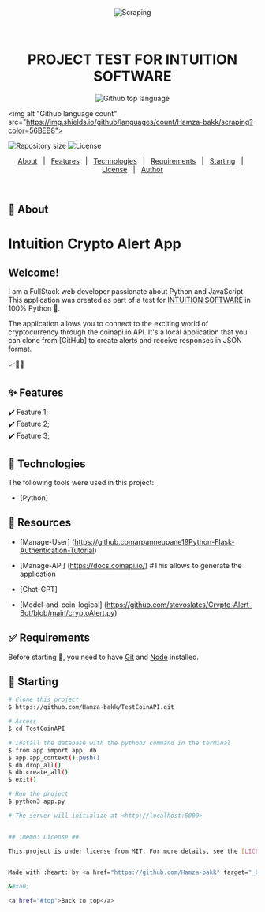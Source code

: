 <div align="center" id="top"> 
  <img src="./.github/app.gif" alt="Scraping" />

  &#xa0;

  <!-- <a href="https://scraping.netlify.app">Demo</a> -->
</div>

<h1 align="center">PROJECT TEST FOR INTUITION SOFTWARE</h1>

<p align="center">
  <img alt="Github top language" src="https://img.shields.io/github/languages/top/Hamza-bakk/scraping?color=56BEB8">

  <img alt "Github language count" src="https://img.shields.io/github/languages/count/Hamza-bakk/scraping?color=56BEB8">

  <img alt="Repository size" src="https://img.shields.io/github/repo-size/Hamza-bakk/scraping?color=56BEB8">

  <img alt="License" src="https://img.shields.io/github/license/Hamza-bakk/scraping?color=56BEB8">

  <!-- <img alt="Github issues" src="https://img.shields.io/github/issues/Hamza-bakk/scraping?color=56BEB8" /> -->

  <!-- <img alt="Github forks" src="https://img.shields.io.github/forks/Hamza-bakk/scraping?color=56BEB8" /> -->

  <!-- <img alt="Github stars" src="https://img.shields.io.github/stars/Hamza-bakk/scraping?color=56BEB8" /> -->
</p>

<!-- Status -->

<!-- <h4 align="center"> 
	🚧  Scraping 🚀 Under construction...  🚧
</h4> 

<hr> -->

<p align="center">
  <a href="#dart-about">About</a> &#xa0; | &#xa0; 
  <a href="#sparkles-features">Features</a> &#xa0; | &#xa0;
  <a href="#rocket-technologies">Technologies</a> &#xa0; | &#xa0;
  <a href="#white_check_mark-requirements">Requirements</a> &#xa0; | &#xa0;
  <a href="#checkered_flag-starting">Starting</a> &#xa0; | &#xa0;
  <a href="#memo-license">License</a> &#xa0; | &#xa0;
  <a href="https://github.com/Hamza-bakk" target="_blank">Author</a>
</p>

<br>

## :dart: About ##

# Intuition Crypto Alert App

## Welcome!

I am a FullStack web developer passionate about Python and JavaScript. This application was created as part of a test for [INTUITION SOFTWARE](https://intuition-software.com/) in 100% Python 🚀.

The application allows you to connect to the exciting world of cryptocurrency through the coinapi.io API. It's a local application that you can clone from [GitHub] to create alerts and receive responses in JSON format.

📈🔔🚀

## :sparkles: Features ##

:heavy_check_mark: Feature 1;\
:heavy_check_mark: Feature 2;\
:heavy_check_mark: Feature 3;

## :rocket: Technologies ##

The following tools were used in this project:

- [Python]


## :rocket: Resources ##

- [Manage-User] (https://github.comarpanneupane19Python-Flask-Authentication-Tutorial)

- [Manage-API] (https://docs.coinapi.io/) #This allows to generate the application

- [Chat-GPT] 

- [Model-and-coin-logical] (https://github.com/stevoslates/Crypto-Alert-Bot/blob/main/cryptoAlert.py)


## :white_check_mark: Requirements ##

Before starting :checkered_flag:, you need to have [Git](https://git-scm.com) and [Node](https://nodejs.org/en/) installed.

## :checkered_flag: Starting ##

```bash
# Clone this project
$ https://github.com/Hamza-bakk/TestCoinAPI.git

# Access
$ cd TestCoinAPI

# Install the database with the python3 command in the terminal
$ from app import app, db
$ app.app_context().push()
$ db.drop_all()
$ db.create_all()
$ exit()

# Run the project
$ python3 app.py

# The server will initialize at <http://localhost:5000>


## :memo: License ##

This project is under license from MIT. For more details, see the [LICENSE](LICENSE.md) file.


Made with :heart: by <a href="https://github.com/Hamza-bakk" target="_blank">Hamza And Thanks You</a>

&#xa0;

<a href="#top">Back to top</a>
